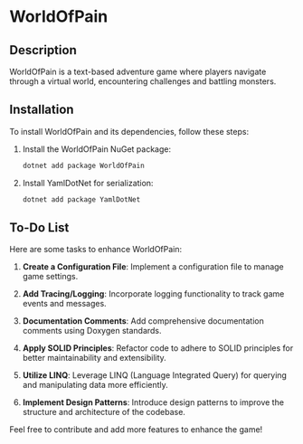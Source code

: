 
# WorldOfPain

## Description
WorldOfPain is a text-based adventure game where players navigate through a virtual world, 
encountering challenges and battling monsters.

## Installation
To install WorldOfPain and its dependencies, follow these steps:

1. Install the WorldOfPain NuGet package:
   ```bash
   dotnet add package WorldOfPain
   ```

2. Install YamlDotNet for serialization:
   ```bash
   dotnet add package YamlDotNet
   ```

## To-Do List
Here are some tasks to enhance WorldOfPain:

1. **Create a Configuration File**: Implement a configuration file to manage game settings.

2. **Add Tracing/Logging**: Incorporate logging functionality to track game events and messages.

3. **Documentation Comments**: Add comprehensive documentation comments using Doxygen standards.

4. **Apply SOLID Principles**: Refactor code to adhere to SOLID principles for better maintainability and extensibility.

5. **Utilize LINQ**: Leverage LINQ (Language Integrated Query) for querying and manipulating data more efficiently.

6. **Implement Design Patterns**: Introduce design patterns to improve the structure and architecture of the codebase.

Feel free to contribute and add more features to enhance the game!

```

